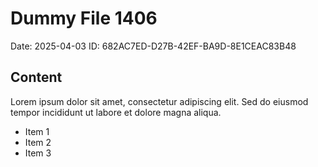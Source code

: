 # Dummy File 1406

Date: 2025-04-03
ID: 682AC7ED-D27B-42EF-BA9D-8E1CEAC83B48

## Content

Lorem ipsum dolor sit amet, consectetur adipiscing elit.
Sed do eiusmod tempor incididunt ut labore et dolore magna aliqua.

* Item 1
* Item 2
* Item 3
